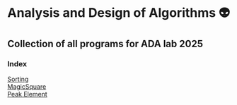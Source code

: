 # Analysis and Design of Algorithms 👽
## Collection of all programs for ADA lab 2025

### Index
[Sorting](./sorting/README.md)
<br/>
[MagicSquare](./magicsquare/README.md)
<br/>
[Peak Element](./peak/README.md)
<br/>


